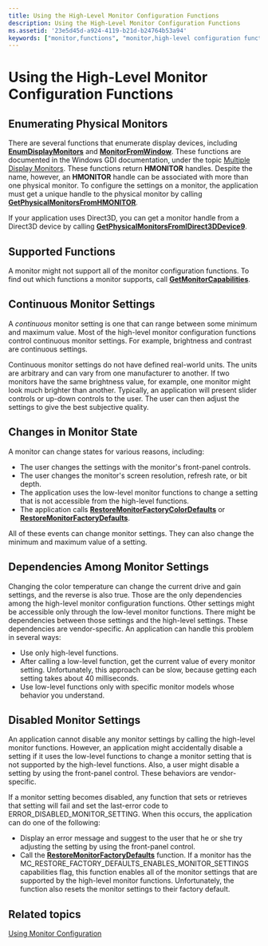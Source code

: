 ```yaml
---
title: Using the High-Level Monitor Configuration Functions
description: Using the High-Level Monitor Configuration Functions
ms.assetid: '23e5d45d-a924-4119-b21d-b24764b53a94'
keywords: ["monitor,functions", "monitor,high-level configuration functions", "monitor,enumerating physical monitors", "monitor,continuous settings", "monitor configuration,high-level configuration functions", "monitor configuration,functions", "monitor configuration,enumerating physical monitors", "monitor configuration,continuous settings", "enumerating physical monitors", "high-level configuration functions", "continuous monitor settings"]
---
```


# Using the High-Level Monitor Configuration Functions

## Enumerating Physical Monitors

There are several functions that enumerate display devices, including [**EnumDisplayMonitors**](https://msdn.microsoft.com/library/windows/desktop/dd162610) and [**MonitorFromWindow**](https://msdn.microsoft.com/library/windows/desktop/dd145064). These functions are documented in the Windows GDI documentation, under the topic [Multiple Display Monitors](https://msdn.microsoft.com/library/windows/desktop/dd145071). These functions return **HMONITOR** handles. Despite the name, however, an **HMONITOR** handle can be associated with more than one physical monitor. To configure the settings on a monitor, the application must get a unique handle to the physical monitor by calling [**GetPhysicalMonitorsFromHMONITOR**](getphysicalmonitorsfromhmonitor.md).

If your application uses Direct3D, you can get a monitor handle from a Direct3D device by calling [**GetPhysicalMonitorsFromIDirect3DDevice9**](getphysicalmonitorsfromidirect3ddevice9.md).

## Supported Functions

A monitor might not support all of the monitor configuration functions. To find out which functions a monitor supports, call [**GetMonitorCapabilities**](getmonitorcapabilities.md).

## Continuous Monitor Settings

A *continuous* monitor setting is one that can range between some minimum and maximum value. Most of the high-level monitor configuration functions control continuous monitor settings. For example, brightness and contrast are continuous settings.

Continuous monitor settings do not have defined real-world units. The units are arbitrary and can vary from one manufacturer to another. If two monitors have the same brightness value, for example, one monitor might look much brighter than another. Typically, an application will present slider controls or up-down controls to the user. The user can then adjust the settings to give the best subjective quality.

## Changes in Monitor State

A monitor can change states for various reasons, including:

-   The user changes the settings with the monitor's front-panel controls.
-   The user changes the monitor's screen resolution, refresh rate, or bit depth.
-   The application uses the low-level monitor functions to change a setting that is not accessible from the high-level functions.
-   The application calls [**RestoreMonitorFactoryColorDefaults**](restoremonitorfactorycolordefaults.md) or [**RestoreMonitorFactoryDefaults**](restoremonitorfactorydefaults.md).

All of these events can change monitor settings. They can also change the minimum and maximum value of a setting.

## Dependencies Among Monitor Settings

Changing the color temperature can change the current drive and gain settings, and the reverse is also true. Those are the only dependencies among the high-level monitor configuration functions. Other settings might be accessible only through the low-level monitor functions. There might be dependencies between those settings and the high-level settings. These dependencies are vendor-specific. An application can handle this problem in several ways:

-   Use only high-level functions.
-   After calling a low-level function, get the current value of every monitor setting. Unfortunately, this approach can be slow, because getting each setting takes about 40 milliseconds.
-   Use low-level functions only with specific monitor models whose behavior you understand.

## Disabled Monitor Settings

An application cannot disable any monitor settings by calling the high-level monitor functions. However, an application might accidentally disable a setting if it uses the low-level functions to change a monitor setting that is not supported by the high-level functions. Also, a user might disable a setting by using the front-panel control. These behaviors are vendor-specific.

If a monitor setting becomes disabled, any function that sets or retrieves that setting will fail and set the last-error code to ERROR\_DISABLED\_MONITOR\_SETTING. When this occurs, the application can do one of the following:

-   Display an error message and suggest to the user that he or she try adjusting the setting by using the front-panel control.
-   Call the [**RestoreMonitorFactoryDefaults**](restoremonitorfactorydefaults.md) function. If a monitor has the MC\_RESTORE\_FACTORY\_DEFAULTS\_ENABLES\_MONITOR\_SETTINGS capabilities flag, this function enables all of the monitor settings that are supported by the high-level monitor functions. Unfortunately, the function also resets the monitor settings to their factory default.

## Related topics

<dl> <dt>

[Using Monitor Configuration](using-monitor-configuration.md)
</dt> </dl>

 

 




